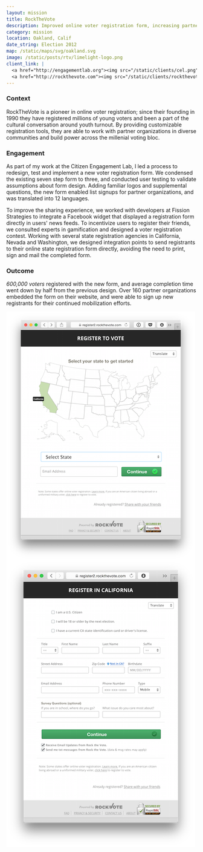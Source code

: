 ```yaml
---
layout: mission
title: RockTheVote
description: Improved online voter registration form, increasing partner signups and reducing completion time for 600,000 registrants
category: mission
location: Oakland, Calif
date_string: Election 2012
map: /static/maps/svg/oakland.svg
image: /static/posts/rtv/limelight-logo.png
client_link: |
  <a href="http://engagementlab.org"><img src="/static/clients/cel.png" alt="Citizen Engagement Lab"></a>&nbsp;
  <a href="http://rockthevote.com"><img src="/static/clients/rockthevote.png" alt="RockTheVote"></a> 
---
```


### Context ###

RockTheVote is a pioneer in online voter registration; since their founding in 1990 they have registered millions of young voters and been a part of the cultural conversation around youth turnout. By providing customizable registration tools, they are able to work with partner organizations in diverse communities and build power across the millenial voting bloc.

### Engagement ###

As part of my work at the Citizen Engagement Lab, I led a process to redesign, test and implement a new voter registration form. We condensed the existing seven step form to three, and conducted user testing to validate assumptions about form design. Adding familiar logos and supplemental questions, the new form enabled list signups for partner organizations, and was translated into 12 languages.

To improve the sharing experience, we worked with developers at Fission Strategies to integrate a Facebook widget that displayed a registration form directly in users' news feeds. To incentivize users to register their friends, we consulted experts in gamification and designed a voter registration contest. Working with several state registration agencies in California, Nevada and Washington, we designed integration points to send registrants to their online state registration form directly, avoiding the need to print, sign and mail the completed form.

### Outcome ###

_600,000 voters_ registered with the new form, and average completion time went down by half from the previous design. Over 160 partner organizations embedded the form on their website, and were able to sign up new registrants for their continued mobilization efforts.

<div class="full center">
    <a href="https://register2.rockthevote.com">
        <img src="/static/posts/rtv/map.png" style="vertical-align: top;" class="third">
        <img src="/static/posts/rtv/form.png" class="third">
    </a>
</div>

